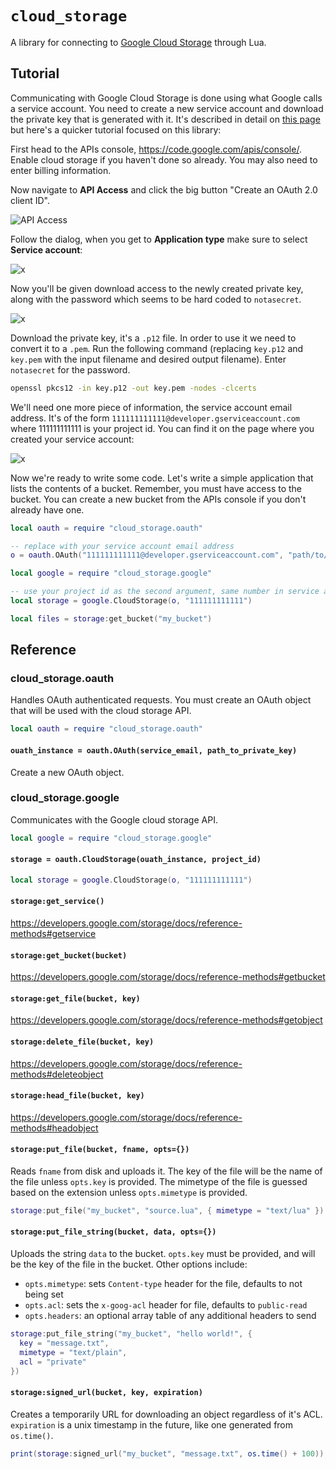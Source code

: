 # `cloud_storage`

A library for connecting to [Google Cloud Storage](https://cloud.google.com/products/cloud-storage) through Lua.

## Tutorial

Communicating with Google Cloud Storage is done using what Google calls a
service account. You need to create a new service account and download the
private key that is generated with it. It's described in detail on [this
page][0] but here's a quicker tutorial focused on this library:

First head to the APIs console, <https://code.google.com/apis/console/>. Enable
cloud storage if you haven't done so already. You may also need to enter
billing information.

Now navigate to **API Access** and click the big button "Create an OAuth 2.0
client ID".

![API Access](http://leafo.net/shotsnb/2013-05-21_23-58-04.png)


Follow the dialog, when you get to **Application type** make sure to select
**Service account**:

![x](http://leafo.net/shotsnb/2013-05-21_23-58-53.png)

Now you'll be given download access to the newly created private key, along
with the password which seems to be hard coded to `notasecret`.

![x](http://leafo.net/shotsnb/2013-05-22_00-00-05.png)

Download the private key, it's a `.p12` file. In order to use it we need to
convert it to a `.pem`. Run the following command (replacing `key.p12` and
`key.pem` with the input filename and desired output filename). Enter
`notasecret` for the password.

```bash
openssl pkcs12 -in key.p12 -out key.pem -nodes -clcerts
```

We'll need one more piece of information, the service account email address.
It's of the form `111111111111@developer.gserviceaccount.com` where
111111111111 is your project id. You can find it on the page where you created
your service account:

![x](http://leafo.net/shotsnb/2013-05-22_00-07-18.png)

Now we're ready to write some code. Let's write a simple application that lists
the contents of a bucket. Remember, you must have access to the bucket. You can
create a new bucket from the APIs console if you don't already have one.

```lua
local oauth = require "cloud_storage.oauth"

-- replace with your service account email address
o = oauth.OAuth("111111111111@developer.gserviceaccount.com", "path/to/key.pem")

local google = require "cloud_storage.google"

-- use your project id as the second argument, same number in service account email
local storage = google.CloudStorage(o, "111111111111")

local files = storage:get_bucket("my_bucket")
```

## Reference

### cloud_storage.oauth

Handles OAuth authenticated requests. You must create an OAuth object that will
be used with the cloud storage API.

```lua
local oauth = require "cloud_storage.oauth"
```

#### `ouath_instance = oauth.OAuth(service_email, path_to_private_key)`

Create a new OAuth object.

### cloud_storage.google

Communicates with the Google cloud storage API.

```lua
local google = require "cloud_storage.google"
```

#### `storage = oauth.CloudStorage(ouath_instance, project_id)`

```lua
local storage = google.CloudStorage(o, "111111111111")
```

#### `storage:get_service()`

<https://developers.google.com/storage/docs/reference-methods#getservice>

#### `storage:get_bucket(bucket)`

<https://developers.google.com/storage/docs/reference-methods#getbucket>

#### `storage:get_file(bucket, key)`

<https://developers.google.com/storage/docs/reference-methods#getobject>

#### `storage:delete_file(bucket, key)`

<https://developers.google.com/storage/docs/reference-methods#deleteobject>

#### `storage:head_file(bucket, key)`

<https://developers.google.com/storage/docs/reference-methods#headobject>

#### `storage:put_file(bucket, fname, opts={})`

Reads `fname` from disk and uploads it. The key of the file will be the name of
the file unless `opts.key` is provided. The mimetype of the file is guessed
based on the extension unless `opts.mimetype` is provided.

```lua
storage:put_file("my_bucket", "source.lua", { mimetype = "text/lua" })
```

#### `storage:put_file_string(bucket, data, opts={})`

Uploads the string `data` to the bucket. `opts.key` must be provided, and will
be the key of the file in the bucket. Other options include:

 * `opts.mimetype`: sets `Content-type` header for the file, defaults to not being set
 * `opts.acl`: sets the `x-goog-acl` header for file, defaults to `public-read`
 * `opts.headers`: an optional array table of any additional headers to send

```lua
storage:put_file_string("my_bucket", "hello world!", {
  key = "message.txt",
  mimetype = "text/plain",
  acl = "private"
})
```

#### `storage:signed_url(bucket, key, expiration)`

Creates a temporarily URL for downloading an object regardless of it's ACL.
`expiration` is a unix timestamp in the future, like one generated from
`os.time()`.

```lua
print(storage:signed_url("my_bucket", "message.txt", os.time() + 100))
```

  [0]: https://developers.google.com/storage/docs/accesscontrol

